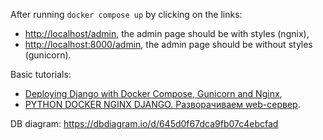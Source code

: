 After running `docker compose up` by clicking on the links:
* [http://localhost/admin](http://localhost/admin), the admin page should be with styles (ngnix), 
* [http://localhost:8000/admin](http://localhost:8000/admin), the admin page should be without styles (gunicorn).


Basic tutorials: 
- [Deploying Django with Docker Compose, Gunicorn and Nginx](https://www.youtube.com/watch?v=vJAfq6Ku4cI), 
- [PYTHON DOCKER NGINX DJANGO. Разворачиваем web-сервер](https://www.youtube.com/watch?v=xOQOfPI05XY&t).

DB diagram: https://dbdiagram.io/d/645d0f67dca9fb07c4ebcfad